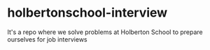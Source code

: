 # holbertonschool-interview
It's a repo where we solve problems at Holberton School to prepare ourselves for job interviews
